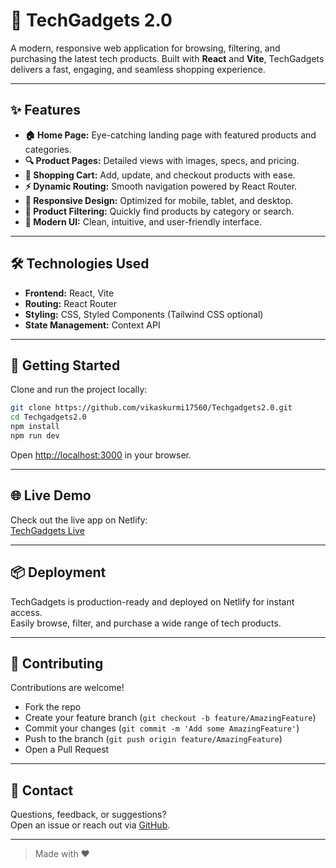 # 🚀 TechGadgets 2.0

A modern, responsive web application for browsing, filtering, and purchasing the latest tech products. Built with **React** and **Vite**, TechGadgets delivers a fast, engaging, and seamless shopping experience.

---

## ✨ Features

- **🏠 Home Page:** Eye-catching landing page with featured products and categories.
- **🔍 Product Pages:** Detailed views with images, specs, and pricing.
- **🛒 Shopping Cart:** Add, update, and checkout products with ease.
- **⚡ Dynamic Routing:** Smooth navigation powered by React Router.
- **📱 Responsive Design:** Optimized for mobile, tablet, and desktop.
- **🔎 Product Filtering:** Quickly find products by category or search.
- **🎨 Modern UI:** Clean, intuitive, and user-friendly interface.

---

## 🛠️ Technologies Used

- **Frontend:** React, Vite
- **Routing:** React Router
- **Styling:** CSS, Styled Components (Tailwind CSS optional)
- **State Management:** Context API

---

## 🚦 Getting Started

Clone and run the project locally:

```bash
git clone https://github.com/vikaskurmi17560/Techgadgets2.0.git
cd Techgadgets2.0
npm install
npm run dev
```

Open [http://localhost:3000](http://localhost:3000) in your browser.

---

## 🌐 Live Demo

Check out the live app on Netlify:  
[TechGadgets Live](https://techgadgets2.netlify.app/)

---

## 📦 Deployment

TechGadgets is production-ready and deployed on Netlify for instant access.  
Easily browse, filter, and purchase a wide range of tech products.

---

## 🤝 Contributing

Contributions are welcome!  
- Fork the repo
- Create your feature branch (`git checkout -b feature/AmazingFeature`)
- Commit your changes (`git commit -m 'Add some AmazingFeature'`)
- Push to the branch (`git push origin feature/AmazingFeature`)
- Open a Pull Request

---

## 📧 Contact

Questions, feedback, or suggestions?  
Open an issue or reach out via [GitHub](https://github.com/vikaskurmi17560).

---

> Made with ❤️
